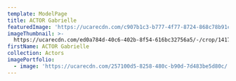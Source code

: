 ```yaml
---
template: ModelPage
title: ACTOR Gabrielle
featuredImage: 'https://ucarecdn.com/c907b1c3-b777-4f77-8724-868c78b91c39/'
imageThumbnail: >-
  https://ucarecdn.com/ed0a784d-40c6-402b-8f54-616bc32756a5/-/crop/1417x1280/152,0/-/preview/
firstName: ACTOR Gabrielle
collection: Actors
imagePortfolio:
  - image: 'https://ucarecdn.com/257100d5-8258-480c-b90d-7d483be5d80c/'
---
```


